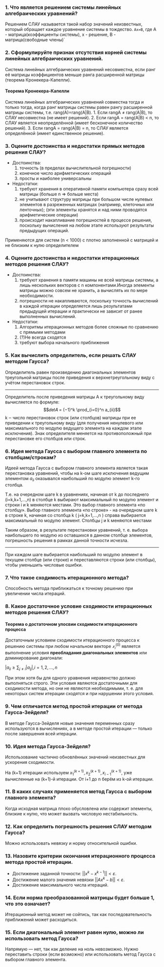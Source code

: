 ### 1. Что является решением системы линейных алгебраических уравнений?
Решением СЛАУ называется такой набор значений неизвестных, который обращает каждое уравнение системы в тождество.
`Ax=B`, где A - матрица(коэффициенты системы), x - решение, B - матрица(свободные члены)`
### 2. Сформулируйте признак отсутствия корней системы линейных алгебраических уравнений.
Система линейных алгебраических уравнений несовместна, если ранг её матрицы коэффициентов меньше ранга расширенной матрицы (теорема Кронекера-Капелли).

#### Теорема Кронекера-Капелли

Система линейных алгебраических уравнений совместна тогда
и только тогда, когда ранг матрицы системы равен рангу
расширенной матрицы системы, т.е. rang(A)=rang(A|В).
    1. Если rangA ≠ rang(A|В), то СЛАУ несовместна (не имеет
решений).
    2. Если rangA = rang(A|В) < n, то СЛАУ является неопределённой
(имеет бесконечное количество решений).
    3. Если rangA = rang(A|В) = n, то СЛАУ является определённой
(имеет единственное решение).

### 3. Оцените достоинства и недостатки прямых методов решения СЛАУ?
 - Достоинства:
    1. точность (в пределах вычислительной погрешности)
    2. конечное число арифметических операций
    3. просты и наиболее универсальны
 - Недостатки:
    1. требуют хранения в оперативной памяти компьютера сразу
всей матрицы (больше n => больше места)
    2. не учитывают структуру матрицы при большом числе
нулевых элементов в разреженных матрицах (например,
клеточных или ленточных); (эти элементы хранятся и над ними проводятся арифметические операции)
    3. происходит накапливание погрешностей в процессе
решения, поскольку вычисления на любом этапе
используют результаты предыдущих операций.

Применяются для систем (n < 1000) с плотно заполненной с
матрицей и не близким к нулю определителем
### 4. Оцените достоинства и недостатки итерационных методов решения СЛАУ?
 - Достоинства:
    1. требуют хранения в памяти машины не всей матрицы системы, а лишь нескольких векторов с n компонентами.Иногда элементы матрицы можно совсем не хранить, а вычислять их по мере необходимости.
    2. погрешности не накапливаются, поскольку точность вычислений в каждой итерации определяется лишь результатами предыдущей итерации и практически не зависит от ранее выполненных вычислений.
 - Недостатки:
    1. Алгоритмы итерационных методов более сложные по сравнению с прямыми методами
    2. (?)Не всегда сходятся
    3. требуют выбора начального приближения
### 5. Как вычислить определитель, если решать СЛАУ методом Гаусса?
Определитель равен произведению диагональных элементов треугольной матрицы после приведения к верхнетреугольному виду с учётом перестановок строк.
___
Определитель после приведения матрицы А к треугольному
виду вычисляется по формуле:
$$𝑑𝑒𝑡𝐴 = (−1)^k \prod_{i=0}^n a_{ii}$$
k ‒ число перестановок строк (или столбцов) матрицы при ее
приведении к треугольному виду (для получения ненулевого
или максимального по модулю ведущего элемента на
каждом этапе исключения).
Знак определителя меняется на противоположный при
перестановке его столбцов или строк.
### 6. Идея метода Гаусса с выбором главного элемента по столбцам/строкам?
Идеей метода Гаусса с выбором главного элемента является такая
перестановка уравнений, чтобы на k-ом шаге исключения ведущим
элементом $a_{ii}$ оказывался наибольший по модулю элемент k-го столбца.

Т.е. на очередном шаге k в уравнениях, начиная от k до последнего (i=k,k+1,…,n) в столбце k выбирают максимальный по модулю элемент и строки i и k меняются местами. Это выбор главного элемента «по столбцу».
Выбор главного элемента «по строке» - на очередном шаге k в строке k, начиная со столбца k ( j=k,k+1,…,n ) справа выбирается максимальный по модулю элемент. Столбцы j и k меняются местами

Таким образом, в результате перестановки уравнений, т. е. выбора
наибольшего по модулю из оставшихся в данном столбце элементов,
погрешность решения в рамках данной точности исчезла.
___
При каждом шаге выбирается наибольший по модулю элемент в текущем столбце (или строке) и переставляются строки (или столбцы), чтобы уменьшить числовые ошибки.
### 7. Что такое сходимость итерационного метода?
Способность метода приближаться к точному решению при увеличении числа итераций.
### 8. Какое достаточное условие сходимости итерационных методов решения СЛАУ?

#### Теорема о достаточном улосвии сходимости итерационного процесса

Достаточным условием сходимости итерационного процесса к решению системы при любом начальном векторе $𝑥_𝑖^{(0)}$ является выполнение условия **преобладания диагональных элементов** или доминирование диагонали:

$|a_{ii} \geq \sum_{j\neq i}|a_{ij}|, i = 1,2,...,n$

При этом хотя бы для одного уравнения неравенство должно выполняться строго.
Эти условия являются достаточными для сходимости метода, но они не являются необходимыми, т. е. для некоторых систем итерации сходятся и при нарушении этого условия.

### 9. Чем отличается метод простой итерации от метода Гаусса-Зейделя?
В методе Гаусса-Зейделя новые значения переменных сразу используются в вычислениях, а в методе простой итерации — только после завершения всей итерации.
### 10. Идея метода Гаусса-Зейделя?
Использование частично обновлённых значений неизвестных для ускорения сходимости.

На (k+1) итерации используем $x_1^{(k+1)}, x_2^{(k+1)}, x_{i-1}^{(k+1)}$, уже вычисленные на (k+1)-й итерации.
От i+1 до n берём из k-ой итерации.
### 11. В каких случаях применяется метод Гаусса с выбором главного элемента?
Когда исходная матрица плохо обусловлена или содержит элементы, близкие к нулю, что может вызвать числовую нестабильность.
### 12. Как определить погрешность решения СЛАУ методом Гаусса?
Можно использовать невязку  и норму относительной ошибки.
### 13. Назовите критерии окончания итерационного процесса метода простой итерации.
 - Достижение заданной точности: $||x^k - x^{k-1}|| < ε$.
 - Достижение малого значения невязки $||Ax^k - b|| < ε$.
 - Достижение максимального числа итераций.
### 14. Если норма преобразованной матрицы будет больше 1, что это означает?
Итерационный метод может не сойтись, так как последовательность приближений может расходиться.
### 15. Если диагональный элемент равен нулю, можно ли использовать метод Гаусса?
Напрямую — нет, так как деление на ноль невозможно. Нужно переставить строки (если возможно) или использовать метод Гаусса с выбором главного элемента.

